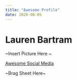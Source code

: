 ```yaml
---
title: "Awesome Profile"
date: 2020-06-05
---
```


# Lauren Bartram

~Insert Picture Here ~

[Awesome Social Media](twitter.com)

~Brag Sheet Here~
